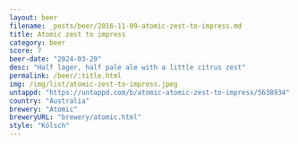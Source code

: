 ```yaml
---
layout: beer
filename: _posts/beer/2016-11-09-atomic-zest-to-impress.md
title: Atomic zest to impress
category: beer
score: 7
beer-date: "2024-03-29"
desc: "Half lager, half pale ale with a little citrus zest"
permalink: /beer/:title.html
img: /img/list/atomic-zest-to-impress.jpeg
untappd: "https://untappd.com/b/atomic-atomic-zest-to-impress/5638934"
country: "Australia"
brewery: "Atomic"
breweryURL: "brewery/atomic.html"
style: "Kölsch"
---
```

